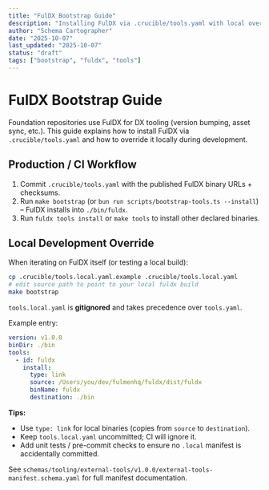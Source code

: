 ```yaml
---
title: "FulDX Bootstrap Guide"
description: "Installing FulDX via .crucible/tools.yaml with local override support"
author: "Schema Cartographer"
date: "2025-10-07"
last_updated: "2025-10-07"
status: "draft"
tags: ["bootstrap", "fuldx", "tools"]
---
```


# FulDX Bootstrap Guide

Foundation repositories use FulDX for DX tooling (version bumping, asset sync, etc.). This guide explains how to install FulDX via `.crucible/tools.yaml` and how to override it locally during development.

## Production / CI Workflow

1. Commit `.crucible/tools.yaml` with the published FulDX binary URLs + checksums.
2. Run `make bootstrap` (or `bun run scripts/bootstrap-tools.ts --install`) – FulDX installs into `./bin/fuldx`.
3. Run `fuldx tools install` or `make tools` to install other declared binaries.

## Local Development Override

When iterating on FulDX itself (or testing a local build):

```bash
cp .crucible/tools.local.yaml.example .crucible/tools.local.yaml
# edit source path to point to your local fuldx build
make bootstrap
```

`tools.local.yaml` is **gitignored** and takes precedence over `tools.yaml`.

Example entry:

```yaml
version: v1.0.0
binDir: ./bin
tools:
  - id: fuldx
    install:
      type: link
      source: /Users/you/dev/fulmenhq/fuldx/dist/fuldx
      binName: fuldx
      destination: ./bin
```

**Tips:**

- Use `type: link` for local binaries (copies from `source` to `destination`).
- Keep `tools.local.yaml` uncommitted; CI will ignore it.
- Add unit tests / pre-commit checks to ensure no `.local` manifest is accidentally committed.

See `schemas/tooling/external-tools/v1.0.0/external-tools-manifest.schema.yaml` for full manifest documentation.
